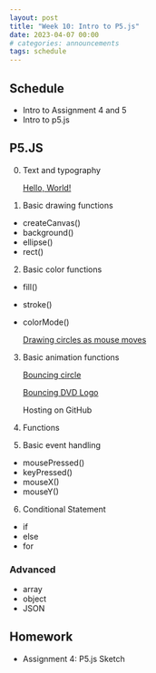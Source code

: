 ```yaml
---
layout: post
title: "Week 10: Intro to P5.js"
date: 2023-04-07 00:00
# categories: announcements
tags: schedule
---
```


## Schedule
- Intro to Assignment 4 and 5
- Intro to p5.js

## P5.JS
0. Text and typography

    [Hello, World!](https://editor.p5js.org/Belphe13/sketches/25m8OAZeh)

1. Basic drawing functions
- createCanvas()
- background()
- ellipse()
- rect()

2. Basic color functions
- fill()
- stroke()
- colorMode()

    [Drawing circles as mouse moves](https://editor.p5js.org/Belphe13/sketches/dqjzKk_WI)

3. Basic animation functions

    [Bouncing circle](https://editor.p5js.org/Belphe13/sketches/9tNMISX6p)

    [Bouncing DVD Logo](https://editor.p5js.org/Belphe13/sketches/-UKrR9Yir)

    Hosting on GitHub

4. Functions

5. Basic event handling
- mousePressed()
- keyPressed()
- mouseX()
- mouseY()

6. Conditional Statement
- if
- else
- for

### Advanced
- array
- object
- JSON


## Homework
- Assignment 4: P5.js Sketch